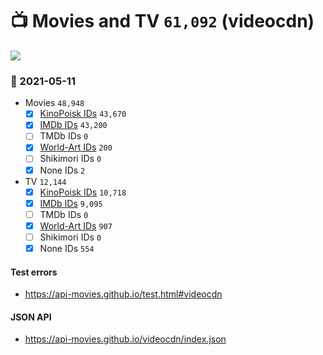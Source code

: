 # :tv: Movies and TV `61,092` (videocdn)

<a href="https://API-Movies.github.io"><img src="https://API-Movies.github.io/banner.png?cache"></a>

### :date: 2021-05-11
- Movies `48,948`
  - [x] <a href="https://API-Movies.github.io/videocdn/movie_kinopoisk_ids.json">KinoPoisk IDs</a> `43,670`
  - [x] <a href="https://API-Movies.github.io/videocdn/movie_imdb_ids.json">IMDb IDs</a> `43,200`
  - [ ] TMDb IDs `0`
  - [x] <a href="https://API-Movies.github.io/videocdn/movie_world_art_ids.json">World-Art IDs</a> `200`
  - [ ] Shikimori IDs `0`
  - [x] None IDs `2`
- TV `12,144`
  - [x] <a href="https://API-Movies.github.io/videocdn/tv_kinopoisk_ids.json">KinoPoisk IDs</a> `10,718`
  - [x] <a href="https://API-Movies.github.io/videocdn/tv_imdb_ids.json">IMDb IDs</a> `9,095`
  - [ ] TMDb IDs `0`
  - [x] <a href="https://API-Movies.github.io/videocdn/tv_world_art_ids.json">World-Art IDs</a> `907`
  - [ ] Shikimori IDs `0`
  - [x] None IDs `554`
#### Test errors
- <a href='https://api-movies.github.io/test.html#videocdn'>https://api-movies.github.io/test.html#videocdn</a>
#### JSON API
- <a href='https://api-movies.github.io/videocdn/index.json'>https://api-movies.github.io/videocdn/index.json</a>
